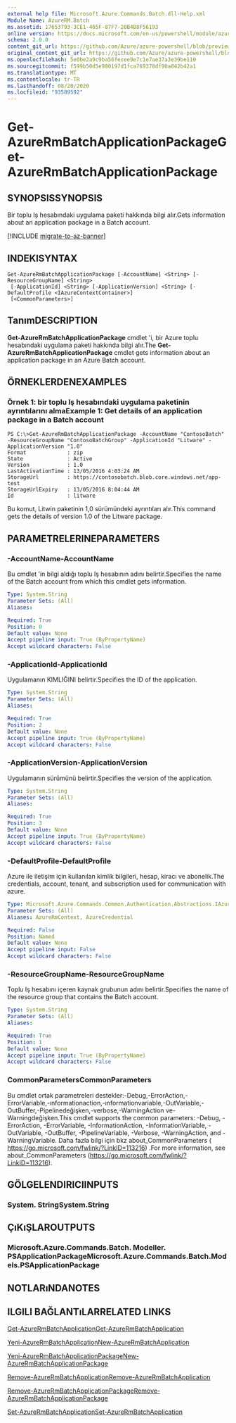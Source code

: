 ```yaml
---
external help file: Microsoft.Azure.Commands.Batch.dll-Help.xml
Module Name: AzureRM.Batch
ms.assetid: 17653793-3CE1-465F-87F7-20B4B8F56193
online version: https://docs.microsoft.com/en-us/powershell/module/azurerm.batch/get-azurermbatchapplicationpackage
schema: 2.0.0
content_git_url: https://github.com/Azure/azure-powershell/blob/preview/src/ResourceManager/AzureBatch/Commands.Batch/help/Get-AzureRmBatchApplicationPackage.md
original_content_git_url: https://github.com/Azure/azure-powershell/blob/preview/src/ResourceManager/AzureBatch/Commands.Batch/help/Get-AzureRmBatchApplicationPackage.md
ms.openlocfilehash: 5e0be2a9c9ba56fecee9e7c1e7ae37a3e39be110
ms.sourcegitcommit: f599b50d5e980197d1fca769378df90a842b42a1
ms.translationtype: MT
ms.contentlocale: tr-TR
ms.lasthandoff: 08/20/2020
ms.locfileid: "93589592"
---
```

# <span data-ttu-id="670fc-101">Get-AzureRmBatchApplicationPackage</span><span class="sxs-lookup"><span data-stu-id="670fc-101">Get-AzureRmBatchApplicationPackage</span></span>

## <span data-ttu-id="670fc-102">SYNOPSIS</span><span class="sxs-lookup"><span data-stu-id="670fc-102">SYNOPSIS</span></span>
<span data-ttu-id="670fc-103">Bir toplu Iş hesabındaki uygulama paketi hakkında bilgi alır.</span><span class="sxs-lookup"><span data-stu-id="670fc-103">Gets information about an application package in a Batch account.</span></span>

[!INCLUDE [migrate-to-az-banner](../../includes/migrate-to-az-banner.md)]

## <span data-ttu-id="670fc-104">INDEKI</span><span class="sxs-lookup"><span data-stu-id="670fc-104">SYNTAX</span></span>

```
Get-AzureRmBatchApplicationPackage [-AccountName] <String> [-ResourceGroupName] <String>
 [-ApplicationId] <String> [-ApplicationVersion] <String> [-DefaultProfile <IAzureContextContainer>]
 [<CommonParameters>]
```

## <span data-ttu-id="670fc-105">Tanım</span><span class="sxs-lookup"><span data-stu-id="670fc-105">DESCRIPTION</span></span>
<span data-ttu-id="670fc-106">**Get-AzureRmBatchApplicationPackage** cmdlet 'i, bir Azure toplu hesabındaki uygulama paketi hakkında bilgi alır.</span><span class="sxs-lookup"><span data-stu-id="670fc-106">The **Get-AzureRmBatchApplicationPackage** cmdlet gets information about an application package in an Azure Batch account.</span></span>

## <span data-ttu-id="670fc-107">ÖRNEKLERDEN</span><span class="sxs-lookup"><span data-stu-id="670fc-107">EXAMPLES</span></span>

### <span data-ttu-id="670fc-108">Örnek 1: bir toplu Iş hesabındaki uygulama paketinin ayrıntılarını alma</span><span class="sxs-lookup"><span data-stu-id="670fc-108">Example 1: Get details of an application package in a Batch account</span></span>
```
PS C:\>Get-AzureRmBatchApplicationPackage -AccountName "ContosoBatch" -ResourceGroupName "ContosoBatchGroup" -ApplicationId "Litware" -ApplicationVersion "1.0"
Format             : zip
State              : Active
Version            : 1.0
LastActivationTime : 13/05/2016 4:03:24 AM
StorageUrl         : https://contosobatch.blob.core.windows.net/app-test
StorageUrlExpiry   : 13/05/2016 8:04:44 AM
Id                 : litware
```

<span data-ttu-id="670fc-109">Bu komut, Litwin paketinin 1,0 sürümündeki ayrıntıları alır.</span><span class="sxs-lookup"><span data-stu-id="670fc-109">This command gets the details of version 1.0 of the Litware package.</span></span>

## <span data-ttu-id="670fc-110">PARAMETRELERINE</span><span class="sxs-lookup"><span data-stu-id="670fc-110">PARAMETERS</span></span>

### <span data-ttu-id="670fc-111">-AccountName</span><span class="sxs-lookup"><span data-stu-id="670fc-111">-AccountName</span></span>
<span data-ttu-id="670fc-112">Bu cmdlet 'in bilgi aldığı toplu Iş hesabının adını belirtir.</span><span class="sxs-lookup"><span data-stu-id="670fc-112">Specifies the name of the Batch account from which this cmdlet gets information.</span></span>

```yaml
Type: System.String
Parameter Sets: (All)
Aliases:

Required: True
Position: 0
Default value: None
Accept pipeline input: True (ByPropertyName)
Accept wildcard characters: False
```

### <span data-ttu-id="670fc-113">-ApplicationId</span><span class="sxs-lookup"><span data-stu-id="670fc-113">-ApplicationId</span></span>
<span data-ttu-id="670fc-114">Uygulamanın KIMLIĞINI belirtir.</span><span class="sxs-lookup"><span data-stu-id="670fc-114">Specifies the ID of the application.</span></span>

```yaml
Type: System.String
Parameter Sets: (All)
Aliases:

Required: True
Position: 2
Default value: None
Accept pipeline input: True (ByPropertyName)
Accept wildcard characters: False
```

### <span data-ttu-id="670fc-115">-ApplicationVersion</span><span class="sxs-lookup"><span data-stu-id="670fc-115">-ApplicationVersion</span></span>
<span data-ttu-id="670fc-116">Uygulamanın sürümünü belirtir.</span><span class="sxs-lookup"><span data-stu-id="670fc-116">Specifies the version of the application.</span></span>

```yaml
Type: System.String
Parameter Sets: (All)
Aliases:

Required: True
Position: 3
Default value: None
Accept pipeline input: True (ByPropertyName)
Accept wildcard characters: False
```

### <span data-ttu-id="670fc-117">-DefaultProfile</span><span class="sxs-lookup"><span data-stu-id="670fc-117">-DefaultProfile</span></span>
<span data-ttu-id="670fc-118">Azure ile iletişim için kullanılan kimlik bilgileri, hesap, kiracı ve abonelik.</span><span class="sxs-lookup"><span data-stu-id="670fc-118">The credentials, account, tenant, and subscription used for communication with azure.</span></span>

```yaml
Type: Microsoft.Azure.Commands.Common.Authentication.Abstractions.IAzureContextContainer
Parameter Sets: (All)
Aliases: AzureRmContext, AzureCredential

Required: False
Position: Named
Default value: None
Accept pipeline input: False
Accept wildcard characters: False
```

### <span data-ttu-id="670fc-119">-ResourceGroupName</span><span class="sxs-lookup"><span data-stu-id="670fc-119">-ResourceGroupName</span></span>
<span data-ttu-id="670fc-120">Toplu Iş hesabını içeren kaynak grubunun adını belirtir.</span><span class="sxs-lookup"><span data-stu-id="670fc-120">Specifies the name of the resource group that contains the Batch account.</span></span>

```yaml
Type: System.String
Parameter Sets: (All)
Aliases:

Required: True
Position: 1
Default value: None
Accept pipeline input: True (ByPropertyName)
Accept wildcard characters: False
```

### <span data-ttu-id="670fc-121">CommonParameters</span><span class="sxs-lookup"><span data-stu-id="670fc-121">CommonParameters</span></span>
<span data-ttu-id="670fc-122">Bu cmdlet ortak parametreleri destekler:-Debug,-ErrorAction,-ErrorVariable,-ınformationaction,-ınformationvariable,-OutVariable,-OutBuffer,-Pipelinedeğişken,-verbose,-WarningAction ve-Warningdeğişken.</span><span class="sxs-lookup"><span data-stu-id="670fc-122">This cmdlet supports the common parameters: -Debug, -ErrorAction, -ErrorVariable, -InformationAction, -InformationVariable, -OutVariable, -OutBuffer, -PipelineVariable, -Verbose, -WarningAction, and -WarningVariable.</span></span> <span data-ttu-id="670fc-123">Daha fazla bilgi için bkz about_CommonParameters ( https://go.microsoft.com/fwlink/?LinkID=113216) .</span><span class="sxs-lookup"><span data-stu-id="670fc-123">For more information, see about_CommonParameters (https://go.microsoft.com/fwlink/?LinkID=113216).</span></span>

## <span data-ttu-id="670fc-124">GÖLGELENDIRICI</span><span class="sxs-lookup"><span data-stu-id="670fc-124">INPUTS</span></span>

### <span data-ttu-id="670fc-125">System. String</span><span class="sxs-lookup"><span data-stu-id="670fc-125">System.String</span></span>

## <span data-ttu-id="670fc-126">ÇıKıŞLAR</span><span class="sxs-lookup"><span data-stu-id="670fc-126">OUTPUTS</span></span>

### <span data-ttu-id="670fc-127">Microsoft.Azure.Commands.Batch. Modeller. PSApplicationPackage</span><span class="sxs-lookup"><span data-stu-id="670fc-127">Microsoft.Azure.Commands.Batch.Models.PSApplicationPackage</span></span>

## <span data-ttu-id="670fc-128">NOTLARıNDA</span><span class="sxs-lookup"><span data-stu-id="670fc-128">NOTES</span></span>

## <span data-ttu-id="670fc-129">ILGILI BAĞLANTıLAR</span><span class="sxs-lookup"><span data-stu-id="670fc-129">RELATED LINKS</span></span>

[<span data-ttu-id="670fc-130">Get-AzureRmBatchApplication</span><span class="sxs-lookup"><span data-stu-id="670fc-130">Get-AzureRmBatchApplication</span></span>](./Get-AzureRmBatchApplication.md)

[<span data-ttu-id="670fc-131">Yeni-AzureRmBatchApplication</span><span class="sxs-lookup"><span data-stu-id="670fc-131">New-AzureRmBatchApplication</span></span>](./New-AzureRmBatchApplication.md)

[<span data-ttu-id="670fc-132">Yeni-AzureRmBatchApplicationPackage</span><span class="sxs-lookup"><span data-stu-id="670fc-132">New-AzureRmBatchApplicationPackage</span></span>](./New-AzureRmBatchApplicationPackage.md)

[<span data-ttu-id="670fc-133">Remove-AzureRmBatchApplication</span><span class="sxs-lookup"><span data-stu-id="670fc-133">Remove-AzureRmBatchApplication</span></span>](./Remove-AzureRmBatchApplication.md)

[<span data-ttu-id="670fc-134">Remove-AzureRmBatchApplicationPackage</span><span class="sxs-lookup"><span data-stu-id="670fc-134">Remove-AzureRmBatchApplicationPackage</span></span>](./Remove-AzureRmBatchApplicationPackage.md)

[<span data-ttu-id="670fc-135">Set-AzureRmBatchApplication</span><span class="sxs-lookup"><span data-stu-id="670fc-135">Set-AzureRmBatchApplication</span></span>](./Set-AzureRmBatchApplication.md)


